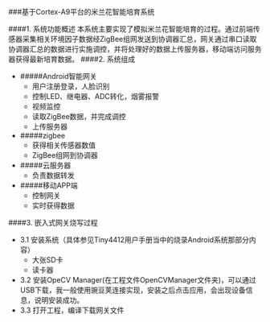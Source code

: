 ###基于Cortex-A9平台的米兰花智能培育系统

####1. 系统功能概述
本系统主要实现了模拟米兰花智能培育的过程。通过前端传感器采集相关环境因子数据经ZigBee组网发送到协调器汇总，网关通过串口读取协调器汇总的数据进行实施调控，并将处理好的数据上传服务器，移动端访问服务器获得最新培育数据。
####2. 系统组成
- #####Android智能网关
    - 用户注册登录，人脸识别
    - 控制LED、继电器、ADC转化，烟雾报警
    - 视频监控
    - 读取ZigBee数据，并完成调控
    - 上传服务器 
- #####zigbee
    - 获得相关传感器数值
    - ZigBee组网到协调器
- #####云服务器
    - 负责数据转发
- #####移动APP端
    - 控制网关
    - 实时获得数据
    
####3. 嵌入式网关烧写过程
- 3.1 安装系统（具体参见Tiny4412用户手册当中的烧录Android系统那部分内容）
    - 大张SD卡
    - 读卡器
- 3.2 安装OpeCV Manager(在工程文件OpenCVManager文件夹)，可以通过USB下载，我一般使用豌豆荚连接实现，安装之后点击应用，会出现设备信息，说明安装成功。
- 3.3 打开工程，编译下载网关文件